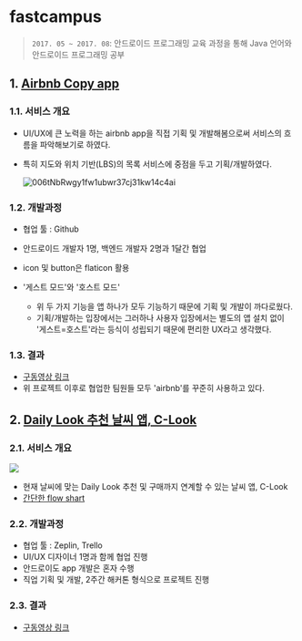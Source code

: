 # fastcampus

> `2017. 05 ~ 2017. 08`: 안드로이드 프로그래밍 교육 과정을 통해 Java 언어와 안드로이드 프로그래밍 공부

## 1. [Airbnb Copy app](https://github.com/jhlee910609/Airbnb)

### 1.1. 서비스 개요

- UI/UX에 큰 노력을 하는 airbnb app을 직접 기획 및 개발해봄으로써 서비스의 흐름을 파악해보기로 하였다.

- 특히 지도와 위치 기반(LBS)의 목록 서비스에 중점을 두고 기획/개발하였다.

  ![006tNbRwgy1fw1ubwr37cj31kw14c4ai](https://tva1.sinaimg.cn/large/006y8mN6gy1g85ra7fabpj316b0u0wmi.jpg)

### 1.2. 개발과정

- 협업 툴 : Github
- 안드로이드 개발자 1명, 백엔드 개발자 2명과 1달간 협업

- icon 및 button은 flaticon 활용
- '게스트 모드'와 '호스트 모드'

  - 위 두 가지 기능을 앱 하나가 모두 기능하기 때문에 기획 및 개발이 까다로웠다.
  - 기획/개발하는 입장에서는 그러하나 사용자 입장에서는 별도의 앱 설치 없이 '게스트=호스트'라는 등식이 성립되기 때문에 편리한 UX라고 생각했다.

### 1.3. 결과

- [구동영상 링크](https://www.youtube.com/watch?v=2XVoROcGZWc)
- 위 프로젝트 이후로 협업한 팀원들 모두 'airbnb'를 꾸준히 사용하고 있다.

## 2. [Daily Look 추천 날씨 앱, C-Look](https://github.com/jhlee910609/android_app_CLOOK)

### 2.1. 서비스 개요

![](https://camo.githubusercontent.com/f5c76f27b435b86712aab8b59fb956962858d01e/68747470733a2f2f7773342e73696e61696d672e636e2f6c617267652f303036744b66546367793166696e347734613077306a3330623430386777656e2e6a7067)

- 현재 날씨에 맞는 Daily Look 추천 및 구매까지 연계할 수 있는 날씨 앱, C-Look
- [간단한 flow shart](https://www.slideshare.net/jhlee0609/clook-application-flow-chart/1)

### 2.2. 개발과정

- 협업 툴 : Zeplin, Trello
- UI/UX 디자이너 1명과 함께 협업 진행
- 안드로이도 app 개발은 혼자 수행
- 직업 기획 및 개발, 2주간 해커톤 형식으로 프로젝트 진행

### 2.3. 결과

- [구동영상 링크](https://www.youtube.com/watch?v=N0Khy7a2ZZQ)
